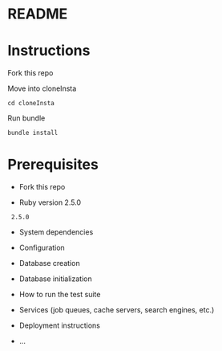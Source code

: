 # README

# Instructions

Fork this repo

Move into cloneInsta
```
cd cloneInsta
```

Run bundle
```
bundle install
```


<!-- This README would normally document whatever steps are necessary to get the
application up and running. -->

# Prerequisites

* Fork this repo

* Ruby version 2.5.0
```
 2.5.0
```

* System dependencies

* Configuration

* Database creation

* Database initialization

* How to run the test suite

* Services (job queues, cache servers, search engines, etc.)

* Deployment instructions

* ...
